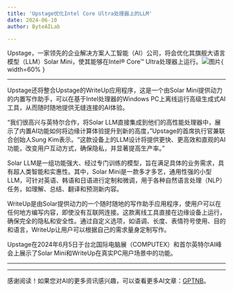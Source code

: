 ```yaml
---
title: 'Upstage优化Intel Core Ultra处理器上的LLM'
date: 2024-06-10
author: ByteAILab

---
```


Upstage，一家领先的企业解决方案人工智能（AI）公司，将会优化其旗舰大语言模型（LLM）Solar Mini，使其能够在Intel® Core™ Ultra处理器上运行。![图片](https://ai-techpark.com/wp-content/uploads/2024/06/Upstage-960x540.jpg){ width=60% }

---
Upstage还将整合Upstage的WriteUp应用程序，这是一个由Solar Mini提供动力的内置写作助手，可以在基于Intel处理器的Windows PC上离线运行高级生成式AI工具，从而随时随地提供无缝连接的AI体验。

“我们很高兴与英特尔合作，将Solar LLM直接集成到他们的高性能处理器中，展示了内置AI功能如何将边缘计算体验提升到新的高度，”Upstage的首席执行官兼联合创始人Sung Kim表示。“这款设备上的LLM设计将提供更快、更高效和直观的AI功能，改变用户互动方式，确保隐私，并显著提高生产率。”

Solar LLM是一组功能强大、经过专门训练的模型，旨在满足具体的业务需求，具有超人类智能和实惠性。其中，Solar Mini是一款多才多艺，通用性强的小型LLM，可针对英语、韩语和日语进行定制和微调，用于各种自然语言处理（NLP）任务，如理解、总结、翻译和预测新内容。

WriteUp是由Solar提供动力的一个随时随地的写作助手应用程序，使用户可以在任何地方编写内容，即使没有互联网连接。这款离线工具直接在边缘设备上运行，确保完全的隐私和安全性。通过自定义选项，如语调、长度、表情符号使用、目的和语言，WriteUp让用户可以根据自己的需求量身定制写作。

Upstage在2024年6月5日于台北国际电脑展（COMPUTEX）和首尔英特尔AI峰会上展示了Solar Mini和WriteUp在真实PC用户场景中的功能。  

---
---
感谢阅读！如果您对AI的更多资讯感兴趣，可以查看更多AI文章：[GPTNB](https://gptnb.com)。